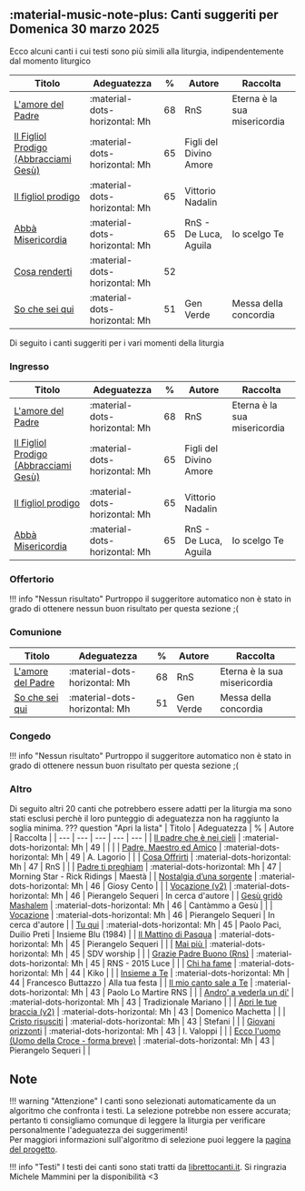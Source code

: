 ## :material-music-note-plus: Canti suggeriti per Domenica 30 marzo 2025

Ecco alcuni canti i cui testi sono più simili alla liturgia, indipendentemente dal momento liturgico

| Titolo | Adeguatezza | % | Autore | Raccolta |
| --- | --- | --- | --- | --- |
| [L'amore del Padre](https://www.librettocanti.it/canto/l-amore-del-padre-2073) | :material-dots-horizontal: Mh | 68 | RnS | Eterna è la sua misericordia |
| [Il Figliol Prodigo (Abbracciami Gesù)](https://www.librettocanti.it/canto/il-figliol-prodigo-abbracciami-ges-1596) | :material-dots-horizontal: Mh | 65 | Figli del Divino Amore |  |
| [Il figliol prodigo](https://www.librettocanti.it/canto/il-figliol-prodigo-227) | :material-dots-horizontal: Mh | 65 | Vittorio Nadalin |  |
| [Abbà Misericordia](https://www.librettocanti.it/canto/abb-misericordia-1) | :material-dots-horizontal: Mh | 65 | RnS - De Luca, Aguila | Io scelgo Te |
| [Cosa renderti](https://www.librettocanti.it/canto/cosa-renderti-2233) | :material-dots-horizontal: Mh | 52 |  |  |
| [So che sei qui](https://www.librettocanti.it/canto/so-che-sei-qui-1953) | :material-dots-horizontal: Mh | 51 | Gen Verde | Messa della concordia |

Di seguito i canti suggeriti per i vari momenti della liturgia

### Ingresso

| Titolo | Adeguatezza | % | Autore | Raccolta |
| --- | --- | --- | --- | --- |
| [L'amore del Padre](https://www.librettocanti.it/canto/l-amore-del-padre-2073) | :material-dots-horizontal: Mh | 68 | RnS | Eterna è la sua misericordia |
| [Il Figliol Prodigo (Abbracciami Gesù)](https://www.librettocanti.it/canto/il-figliol-prodigo-abbracciami-ges-1596) | :material-dots-horizontal: Mh | 65 | Figli del Divino Amore |  |
| [Il figliol prodigo](https://www.librettocanti.it/canto/il-figliol-prodigo-227) | :material-dots-horizontal: Mh | 65 | Vittorio Nadalin |  |
| [Abbà Misericordia](https://www.librettocanti.it/canto/abb-misericordia-1) | :material-dots-horizontal: Mh | 65 | RnS - De Luca, Aguila | Io scelgo Te |

### Offertorio

!!! info "Nessun risultato"
    Purtroppo il suggeritore automatico non è stato in grado di ottenere nessun buon risultato per questa sezione ;(

### Comunione
| Titolo | Adeguatezza | % | Autore | Raccolta |
| --- | --- | --- | --- | --- |
| [L'amore del Padre](https://www.librettocanti.it/canto/l-amore-del-padre-2073) | :material-dots-horizontal: Mh | 68 | RnS | Eterna è la sua misericordia |
| [So che sei qui](https://www.librettocanti.it/canto/so-che-sei-qui-1953) | :material-dots-horizontal: Mh | 51 | Gen Verde | Messa della concordia |

### Congedo
!!! info "Nessun risultato"
    Purtroppo il suggeritore automatico non è stato in grado di ottenere nessun buon risultato per questa sezione ;(

### Altro
Di seguito altri 20 canti che potrebbero essere adatti per la liturgia ma sono stati esclusi perchè il loro punteggio di adeguatezza non ha raggiunto la soglia minima.
??? question "Apri la lista"
    | Titolo | Adeguatezza | % | Autore | Raccolta |
    | --- | --- | --- | --- | --- |
    | [Il padre che è nei cieli](https://www.librettocanti.it/canto/il-padre-che-nei-cieli-2534) | :material-dots-horizontal: Mh | 49 |  |  |
    | [Padre, Maestro ed Amico](https://www.librettocanti.it/canto/padre-maestro-ed-amico-2101) | :material-dots-horizontal: Mh | 49 | A. Lagorio |  |
    | [Cosa Offrirti](https://www.librettocanti.it/canto/cosa-offrirti-1667) | :material-dots-horizontal: Mh | 47 | RnS |  |
    | [Padre ti preghiam](https://www.librettocanti.it/canto/padre-ti-preghiam-1722) | :material-dots-horizontal: Mh | 47 | Morning Star - Rick Ridings | Maestà |
    | [Nostalgia d’una sorgente](https://www.librettocanti.it/canto/nostalgia-d-una-sorgente-327) | :material-dots-horizontal: Mh | 46 | Giosy Cento |  |
    | [Vocazione (v2)](https://www.librettocanti.it/canto/vocazione-v2-493) | :material-dots-horizontal: Mh | 46 | Pierangelo Sequeri | In cerca d'autore |
    | [Gesù gridò Mashalem](https://www.librettocanti.it/canto/ges-grid-mashalem-1597) | :material-dots-horizontal: Mh | 46 | Cantàmmo a Gesù |  |
    | [Vocazione](https://www.librettocanti.it/canto/vocazione-1780) | :material-dots-horizontal: Mh | 46 | Pierangelo Sequeri | In cerca d'autore |
    | [Tu qui](https://www.librettocanti.it/canto/tu-qui-2751) | :material-dots-horizontal: Mh | 45 | Paolo Paci, Duilio Preti | Insieme Blu (1984) |
    | [Il Mattino di Pasqua](https://www.librettocanti.it/canto/il-mattino-di-pasqua-229) | :material-dots-horizontal: Mh | 45 | Pierangelo Sequeri |  |
    | [Mai più ](https://www.librettocanti.it/canto/mai-pi-1802) | :material-dots-horizontal: Mh | 45 | SDV worship |  |
    | [Grazie Padre Buono (Rns)](https://www.librettocanti.it/canto/grazie-padre-buono-rns-1970) | :material-dots-horizontal: Mh | 45 | RNS - 2015 Luce |  |
    | [Chi ha fame](https://www.librettocanti.it/canto/chi-ha-fame-2327) | :material-dots-horizontal: Mh | 44 | Kiko |  |
    | [Insieme a Te](https://www.librettocanti.it/canto/insieme-a-te-245) | :material-dots-horizontal: Mh | 44 | Francesco Buttazzo | Alla tua festa |
    | [Il mio canto sale a Te](https://www.librettocanti.it/canto/il-mio-canto-sale-a-te-2209) | :material-dots-horizontal: Mh | 43 | Paolo Lo Martire RNS |  |
    | [Andro' a vederla un di'](https://www.librettocanti.it/canto/andro-a-vederla-un-di-1989) | :material-dots-horizontal: Mh | 43 | Tradizionale Mariano |  |
    | [Apri le tue braccia (v2)](https://www.librettocanti.it/canto/apri-le-tue-braccia-v2-2022) | :material-dots-horizontal: Mh | 43 | Domenico Machetta |  |
    | [Cristo risusciti](https://www.librettocanti.it/canto/cristo-risusciti-146) | :material-dots-horizontal: Mh | 43 | Stefani |  |
    | [Giovani orizzonti](https://www.librettocanti.it/canto/giovani-orizzonti-2107) | :material-dots-horizontal: Mh | 43 | I. Valoppi |  |
    | [Ecco l'uomo (Uomo della Croce - forma breve)](https://www.librettocanti.it/canto/ecco-l-uomo-uomo-della-croce-forma-breve-1864) | :material-dots-horizontal: Mh | 43 | Pierangelo Sequeri |  |
## Note
!!! warning "Attenzione"
    I canti sono selezionati automaticamente da un algoritmo che confronta i testi. La selezione potrebbe non essere accurata; pertanto ti consigliamo comunque di leggere la liturgia per verificare personalmente l'adeguatezza dei suggerimenti!<br>Per maggiori informazioni sull'algoritmo di selezione puoi leggere la [pagina del progetto](https://hildegard.it/progetto/).

!!! info "Testi"
    I testi dei canti sono stati tratti da [librettocanti.it](https://www.librettocanti.it/). Si ringrazia Michele Mammini per la disponibilità <3


